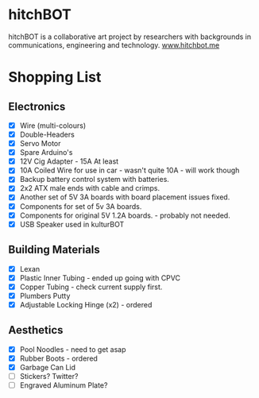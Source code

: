 hitchBOT
========

hitchBOT is a collaborative art project by researchers with backgrounds in communications, engineering and technology. www.hitchbot.me 

# Shopping List #

Electronics
---

- [X] Wire (multi-colours)
- [X] Double-Headers
- [X] Servo Motor
- [X] Spare Arduino's
- [X] 12V Cig Adapter - 15A At least
- [X] 10A Coiled Wire for use in car - wasn't quite 10A - will work though
- [X] Backup battery control system with batteries.
- [X] 2x2 ATX male ends with cable and crimps.
- [X] Another set of 5V 3A boards with board placement issues fixed.
- [X] Components for set of 5v 3A boards.
- [X] Components for original 5V 1.2A boards. - probably not needed.
- [X] USB Speaker used in kulturBOT

Building Materials
---

- [X] Lexan
- [X] Plastic Inner Tubing - ended up going with CPVC
- [X] Copper Tubing - check current supply first.
- [X] Plumbers Putty
- [X] Adjustable Locking Hinge (x2) - ordered

Aesthetics
---

- [X] Pool Noodles - need to get asap
- [X] Rubber Boots - ordered
- [X] Garbage Can Lid
- [ ] Stickers? Twitter?
- [ ] Engraved Aluminum Plate?
